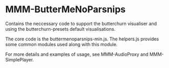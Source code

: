 # MMM-ButterMeNoParsnips

Contains the neccessary code to support the butterchurn visualiser and using the butterchurn-presets default visualisations.

The core code is the buttermenoparsnips-min.js. 
The helpers.js provides some common modules used along with this module.

For more details and examples of usage, see MMM-AudioProxy and MMM-SimplePlayer.
